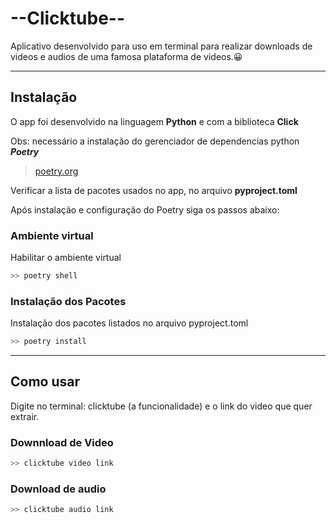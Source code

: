 # --Clicktube--

Aplicativo desenvolvido para uso em terminal para realizar downloads de videos e audios de uma famosa plataforma de videos.😀

---

## Instalação

O app foi desenvolvido na linguagem **Python** e com a biblioteca **Click**

Obs: necessário a instalação do gerenciador de dependencias python ***Poetry***
> [poetry.org](https://python-poetry.org/ "Poetry")

Verificar a lista de pacotes usados no app, no arquivo **pyproject.toml**

Após instalação e configuração do Poetry siga os passos abaixo:

### Ambiente virtual

Habilitar o ambiente virtual

```python
>> poetry shell
```

### Instalação dos Pacotes

Instalação dos pacotes listados no arquivo pyproject.toml

```python
>> poetry install
```

---

## Como usar

Digite no terminal:
clicktube (a funcionalidade) e o link do video que quer extrair.

### Downnload de Video

```python
>> clicktube video link
```

### Download de audio

```python
>> clicktube audio link
```
